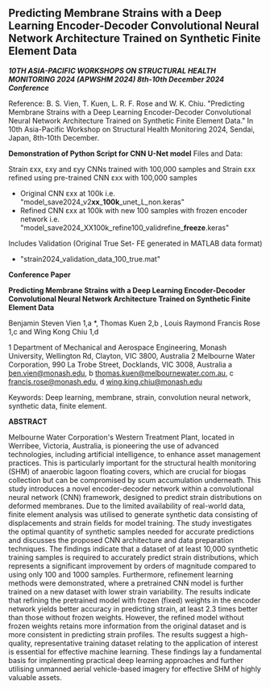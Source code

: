 ## **Predicting Membrane Strains with a Deep Learning Encoder-Decoder Convolutional Neural Network Architecture Trained on Synthetic Finite Element Data**

***10TH ASIA-PACIFIC WORKSHOPS ON STRUCTURAL HEALTH MONITORING 2024 (APWSHM 2024) 8th-10th December 2024 Conference***

Reference: B. S. Vien, T. Kuen, L. R. F. Rose and W. K. Chiu. "Predicting Membrane Strains with a Deep Learning Encoder-Decoder Convolutional Neural Network Architecture Trained on Synthetic Finite Element Data." In 10th Asia-Pacific Workshop on Structural Health Monitoring 2024, Sendai, Japan, 8th-10th December.

**Demonstration of Python Script for CNN U-Net model**
Files and Data:

Strain εxx,  εxy and εyy CNNs trained with 100,000 samples and Strain εxx refined using pre-trained CNN εxx with 100,000 samples

- Original CNN εxx at 100k i.e. "model_save2024_v2**xx**_**100k**_unet_L_non.keras"
- Refined CNN εxx at 100k with new 100 samples with frozen encoder network  i.e. "model_save2024_XX100k_refine100_validrefine_**freeze**.keras"

Includes Validation (Original True Set- FE generated in MATLAB data format) 

- "strain2024_validation_data_100_true.mat"


**Conference Paper**

**Predicting Membrane Strains with a Deep Learning Encoder-Decoder Convolutional Neural Network Architecture Trained on Synthetic Finite Element Data**

Benjamin Steven Vien 1,a *, Thomas Kuen 2,b , Louis Raymond Francis Rose 1,c and Wing Kong Chiu 1,d 

1 Department of Mechanical and Aerospace Engineering, Monash University, Wellington Rd, Clayton, VIC 3800, Australia 
2 Melbourne Water Corporation, 990 La Trobe Street, Docklands, VIC 3008, Australia
a ben.vien@monash.edu, b thomas.kuen@melbournewater.com.au, c francis.rose@monash.edu, d wing.king.chiu@monash.edu

Keywords: Deep learning, membrane, strain, convolution neural network, synthetic data, finite element.

**ABSTRACT**

Melbourne Water Corporation's Western Treatment Plant, located in Werribee, Victoria, Australia, is pioneering the use of advanced technologies, including artificial intelligence, to enhance asset management practices. This is particularly important for the structural health monitoring (SHM) of anaerobic lagoon floating covers, which are crucial for biogas collection but can be compromised by scum accumulation underneath. This study introduces a novel encoder-decoder network within a convolutional neural network (CNN) framework, designed to predict strain distributions on deformed membranes. Due to the limited availability of real-world data, finite element analysis was utilised to generate synthetic data consisting of displacements and strain fields for model training. The study investigates the optimal quantity of synthetic samples needed for accurate predictions and discusses the proposed CNN architecture and data preparation techniques. The findings indicate that a dataset of at least 10,000 synthetic training samples is required to accurately predict strain distributions, which represents a significant improvement by orders of magnitude compared to using only 100 and 1000 samples. Furthermore, refinement learning methods were demonstrated, where a pretrained CNN model is further trained on a new dataset with lower strain variability. The results indicate that refining the pretrained model with frozen (fixed) weights in the encoder network yields better accuracy in predicting strain, at least 2.3 times better than those without frozen weights. However, the refined model without frozen weights retains more information from the original dataset and is more consistent in predicting strain profiles. The results suggest a high-quality, representative training dataset relating to the application of interest is essential for effective machine learning. These findings lay a fundamental basis for implementing practical deep learning approaches and further utilising unmanned aerial vehicle-based imagery for effective SHM of highly valuable assets.
